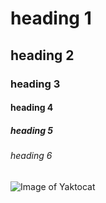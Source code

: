 # heading 1
## heading 2
### heading 3
#### heading 4
##### heading 5
###### heading 6

 ![Image of Yaktocat](https://octodex.github.com/images/yaktocat.png)

